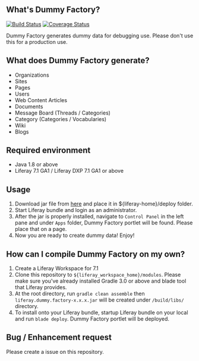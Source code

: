 ## What's Dummy Factory?
[![Build Status](https://travis-ci.org/yasuflatland-lf/liferay-dummy-factory.svg?branch=master)](https://travis-ci.org/yasuflatland-lf/liferay-dummy-factory)
[![Coverage Status](https://coveralls.io/repos/github/yasuflatland-lf/liferay-dummy-factory/badge.svg)](https://coveralls.io/github/yasuflatland-lf/liferay-dummy-factory)

Dummy Factory generates dummy data for debugging use. Please don't use this for a production use.

## What does Dummy Factory generate?

* Organizations
* Sites
* Pages
* Users
* Web Content Articles
* Documents
* Message Board (Threads / Categories)
* Category (Categories / Vocabularies)
* Wiki
* Blogs

## Required environment
* Java 1.8 or above
* Liferay 7.1 GA1 / Liferay DXP 7.1 GA1 or above

## Usage
1. Download jar file from [here](https://github.com/yasuflatland-lf/liferay-dummy-factory/tree/master/latest) and place it in ${liferay-home}/deploy folder. 
2. Start Liferay bundle and login as an administrator.
3. After the jar is properly installed, navigate to ```Control Panel``` in the left pane and under ```Apps``` folder, Dummy Factory portlet will be found. Please place that on a page.
4. Now you are ready to create dummy data! Enjoy!

## How can I compile Dummy Factory on my own?
1. Create a Liferay Workspace for 7.1
2. Clone this repository to ```${liferay_workspace_home}/modules```.  Please make sure you've already installed Gradle 3.0 or above and blade tool that Liferay provides.
3. At the root directory, run ```gradle clean assemble``` then ```liferay.dummy.factory-x.x.x.jar``` will be created under ```/build/libs/``` directory.
4. To install onto your Liferay bundle, startup Liferay bundle on your local and run ```blade deploy```. Dummy Factory portlet will be deployed.

## Bug / Enhancement request
Please create a issue on this repository.
